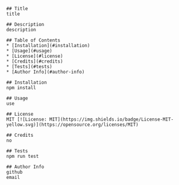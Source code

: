 
    ## Title
    title
  
    ## Description 
    description
    
    ## Table of Contents
    * [Installation](#installation)
    * [Usage](#usage)
    * [License](#license)
    * [Credits](#credits)
    * [Tests](#tests)
    * [Author Info](#author-info)
    
    ## Installation
    npm install
  
    ## Usage
    use
  
    ## License
    MIT [![License: MIT](https://img.shields.io/badge/License-MIT-yellow.svg)](https://opensource.org/licenses/MIT) 
  
    ## Credits
    no
  
    ## Tests
    npm run test
  
    ## Author Info
    github
    email
    
  